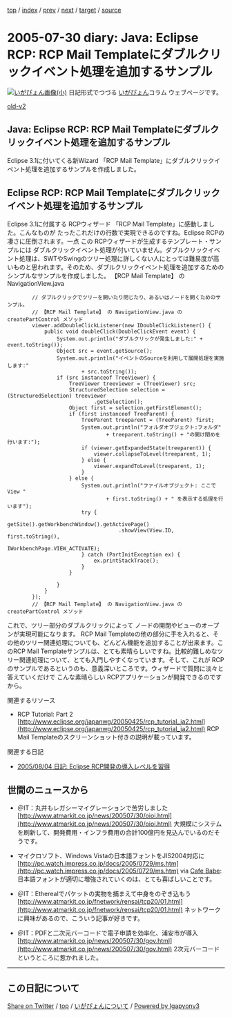 [top](../index.html) 
 / [index](index.html) 
 / [prev](ig050729.html) 
 / [next](ig050801.html) 
 / [target](https://igapyon.github.io/diary/2005/ig050730.html) 
 / [source](https://github.com/igapyon/diary/blob/master/2005/ig050730.src.md) 

2005-07-30 diary: Java: Eclipse RCP: RCP Mail Templateにダブルクリックイベント処理を追加するサンプル
=====================================================================================================
[![いがぴょん画像(小)](https://igapyon.github.io/diary/images/iga200306s.jpg "いがぴょん")](https://igapyon.github.io/diary/memo/memoigapyon.html) 日記形式でつづる [いがぴょん](https://igapyon.github.io/diary/memo/memoigapyon.html)コラム ウェブページです。

[old-v2](ig050730-orig.html)

## Java: Eclipse RCP: RCP Mail Templateにダブルクリックイベント処理を追加するサンプル

Eclipse 3.1に付いてくる新Wizard 「RCP Mail Template」にダブルクリックイベント処理を追加するサンプルを作成しました。


## Eclipse RCP: RCP Mail Templateにダブルクリックイベント処理を追加するサンプル

Eclipse 3.1に付属する RCPウィザード 「RCP Mail Template」に感動しました。こんなものが たったこれだけの行数で実現できるのですね。Eclipse
RCPの凄さに圧倒されます。一点 この RCPウィザードが生成するテンプレート・サンプルには ダブルクリックイベント処理が付いていません。ダブルクリックイベント処理は、SWTやSwingのツリー処理に詳しくない人にとっては難易度が高いものと思われます。そのため、ダブルクリックイベント処理を追加するためのシンプルなサンプルを作成しました。
【RCP Mail Template】 の NavigationView.java

```
        // ダブルクリックでツリーを開いたり閉じたり、あるいはノードを開くためのサンプル。
        // 【RCP Mail Template】 の NavigationView.java の createPartControl メソッド
        viewer.addDoubleClickListener(new IDoubleClickListener() {
            public void doubleClick(DoubleClickEvent event) {
                System.out.println("ダブルクリックが発生しました:" + event.toString());
                Object src = event.getSource();
                System.out.println("イベントのSourceを利用して展開処理を実施します:"
                        + src.toString());
                if (src instanceof TreeViewer) {
                    TreeViewer treeviewer = (TreeViewer) src;
                    StructuredSelection selection = (StructuredSelection) treeviewer
                            .getSelection();
                    Object first = selection.getFirstElement();
                    if (first instanceof TreeParent) {
                        TreeParent treeparent = (TreeParent) first;
                        System.out.println("フォルダオブジェクト:フォルダ"
                                + treeparent.toString() + "の開け閉めを行います:");
                        if (viewer.getExpandedState(treeparent)) {
                            viewer.collapseToLevel(treeparent, 1);
                        } else {
                            viewer.expandToLevel(treeparent, 1);
                        }
                    } else {
                        System.out.println("ファイルオブジェクト: ここで View "
                                + first.toString() + " を表示する処理を行います");
                        try {
                            getSite().getWorkbenchWindow().getActivePage()
                                    .showView(View.ID, first.toString(),
                                            IWorkbenchPage.VIEW_ACTIVATE);
                        } catch (PartInitException ex) {
                            ex.printStackTrace();
                        }
                    }

                }
            }
        });
        // 【RCP Mail Template】 の NavigationView.java の createPartControl メソッド
```


これで、ツリー部分のダブルクリックによって ノードの開閉やビューのオープンが実現可能になります。
RCP Mail Templateの他の部分に手を入れると、その他のツリー関連処理についても、どんどん機能を追加することが出来ます。このRCP
Mail Templateサンプルは、とても素晴らしいですね。比較的難しめなツリー関連処理について、とても入門しやすくなっています。そして、これが
RCPのサンプルであるというのも、意義深いところです。ウィザードで質問に淡々と答えていくだけで こんな素晴らしい RCPアプリケーションが開発できるのですから。

関連するリソース

* RCP Tutorial: Part 2
  [http://www.eclipse.org/japanwg/20050425/rcp_tutorial_ja2.html](http://www.eclipse.org/japanwg/20050425/rcp_tutorial_ja2.html)
  RCP Mail Templateのスクリーンショット付きの説明が載っています。

関連する日記

* [2005/08/04 日記: Eclipse RCP開発の導入レベルを習得](ig050804.html)

## 世間のニュースから

* ＠IT：丸井もレガシーマイグレーションで苦労しました
  [http://www.atmarkit.co.jp/news/200507/30/oioi.html](http://www.atmarkit.co.jp/news/200507/30/oioi.html)
  大規模にシステムを刷新して、開発費用・インフラ費用の合計100億円を見込んでいるのだそうです。
  
* マイクロソフト、Windows Vistaの日本語フォントをJIS2004対応に
  [http://pc.watch.impress.co.jp/docs/2005/0729/ms.htm](http://pc.watch.impress.co.jp/docs/2005/0729/ms.htm)
  via [Cafe Babe](http://d.hatena.ne.jp/kazama/20050729): 日本語フォントが適切に増強されていくのは、とても喜ばしいことです。
  
* ＠IT：Etherealでパケットの実物を捕まえて中身をのぞき込もう
  [http://www.atmarkit.co.jp/fnetwork/rensai/tcp20/01.html](http://www.atmarkit.co.jp/fnetwork/rensai/tcp20/01.html)
  ネットワークに興味があるので、こういう記事が好きです。
  
* ＠IT：PDFと二次元バーコードで電子申請を効率化、浦安市が導入
  [http://www.atmarkit.co.jp/news/200507/30/gov.html](http://www.atmarkit.co.jp/news/200507/30/gov.html)
  2次元バーコードというところに惹かれました。


----------------------------------------------------------------------------------------------------

## この日記について

[Share on Twitter](https://twitter.com/intent/tweet?hashtags=igapyon%2Cdiary%2C%E3%81%84%E3%81%8C%E3%81%B4%E3%82%87%E3%82%93&text=Java%3A+Eclipse+RCP%3A+RCP+Mail+Template%E3%81%AB%E3%83%80%E3%83%96%E3%83%AB%E3%82%AF%E3%83%AA%E3%83%83%E3%82%AF%E3%82%A4%E3%83%99%E3%83%B3%E3%83%88%E5%87%A6%E7%90%86%E3%82%92%E8%BF%BD%E5%8A%A0%E3%81%99%E3%82%8B%E3%82%B5%E3%83%B3%E3%83%97%E3%83%AB&url=https%3A%2F%2Figapyon.github.io%2Fdiary%2F2005%2Fig050730.html) / [top](../index.html) / [いがぴょんについて](https://igapyon.github.io/diary/memo/memoigapyon.html) / [Powered by Igapyonv3](https://github.com/igapyon/igapyonv3)
